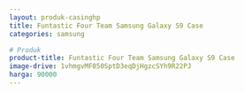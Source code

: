 ```yaml
---
layout: produk-casinghp
title: Funtastic Four Team Samsung Galaxy S9 Case
categories: samsung

# Produk
product-title: Funtastic Four Team Samsung Galaxy S9 Case
image-drive: 1vhmgvMF050SptD3eqDjHgzcSYh9R22PJ
harga: 90000
---
```

